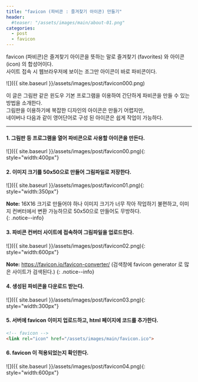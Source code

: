 ```yaml
---
title: "favicon (파비콘 : 즐겨찾기 아이콘) 만들기"
header:
  #teaser: "/assets/images/main/about-01.png"
categories: 
  - post
  - favicon
---
```


favicon (파비콘)은 즐겨찾기 아이콘을 뜻하는 말로 즐겨찾기 (favorites) 와 아이콘 (icon) 의 합성어이다.  
사이트 접속 시 웹브라우저에 보이는 조그만 아이콘이 바로 파비콘이다.  


![]({{ site.baseurl }}/assets/images/post/favicon000.png)  

이 글은 그림판 같은 윈도우 기본 프로그램을 이용하여 간단하게 파비콘을 만들 수 있는 방법을 소개한다.    
그림판을 이용하기에 복잡한 디자인의 아이콘은 만들기 어렵지만,  
네이버나 다음과 같이 영어단어로 구성 된 아이콘은 쉽게 작업이 가능하다.

---

#### 1. 그림판 등 프로그램을 열어 파비콘으로 사용할 아이콘을 만든다.  

![]({{ site.baseurl }}/assets/images/post/favicon00.png){: style="width:400px"}

#### 2. 이미지 크기를 50x50으로 만들어 그림파일로 저장한다.  

![]({{ site.baseurl }}/assets/images/post/favicon01.png){: style="width:350px"}  

**Note:** 16X16 크기로 만들어야 하나 이미지 크기가 너무 작아 작업하기 불편하고,
이미지 컨버터에서 변환 가능하므로 50x50으로 만들어도 무방하다.  
{: .notice--info}

#### 3. 파비콘 컨버터 사이트에 접속하여 그림파일을 업로드한다.  

![]({{ site.baseurl }}/assets/images/post/favicon02.png){: style="width:600px"}

**Note:** https://favicon.io/favicon-converter/  (검색창에 favicon generator 로 많은 사이트가 검색된다.)
{: .notice--info}

#### 4. 생성된 파비콘을 다운로드 받는다.  

![]({{ site.baseurl }}/assets/images/post/favicon03.png){: style="width:300px"}


#### 5. 서버에 favicon 이미지 업로드하고, html 페이지에 코드를 추가한다.
   
```html
<!-- favicon -->
<link rel="icon" href="/assets/images/main/favicon.ico">
```  
  

#### 6. favicon 이 적용되었는지 확인한다.
![]({{ site.baseurl }}/assets/images/post/favicon04.png){: style="width:600px"}


